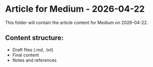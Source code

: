 # Article for Medium - 2026-04-22

This folder will contain the article content for Medium on 2026-04-22.

## Content structure:
- Draft files (.md, .txt)
- Final content
- Notes and references
